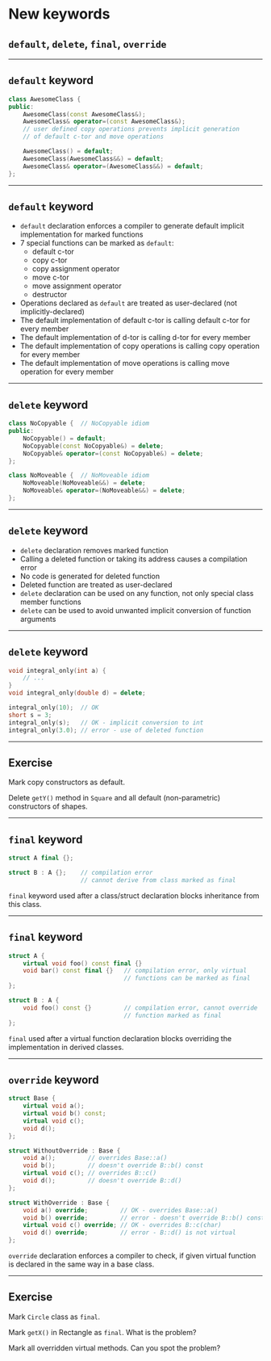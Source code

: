 <!-- .slide: data-background="#111111" -->
# New keywords

## `default`, `delete`, `final`, `override`

___

## `default` keyword

```cpp
class AwesomeClass {
public:
    AwesomeClass(const AwesomeClass&);
    AwesomeClass& operator=(const AwesomeClass&);
    // user defined copy operations prevents implicit generation
    // of default c-tor and move operations

    AwesomeClass() = default;
    AwesomeClass(AwesomeClass&&) = default;
    AwesomeClass& operator=(AwesomeClass&&) = default;
};
```

___

## `default` keyword

* <!-- .element: class="fragment fade-in" --> <code>default</code> declaration enforces a compiler to generate default implicit implementation for marked functions
* <!-- .element: class="fragment fade-in" --> 7 special functions can be marked as <code>default</code>:
  * default c-tor
  * copy c-tor
  * copy assignment operator
  * move c-tor
  * move assignment operator
  * destructor
* <!-- .element: class="fragment fade-in" --> Operations declared as <code>default</code> are treated as user-declared (not implicitly-declared)
* <!-- .element: class="fragment fade-in" --> The default implementation of default c-tor is calling default c-tor for every member
* <!-- .element: class="fragment fade-in" --> The default implementation of d-tor is calling d-tor for every member
* <!-- .element: class="fragment fade-in" --> The default implementation of copy operations is calling copy operation for every member
* <!-- .element: class="fragment fade-in" --> The default implementation of move operations is calling move operation for every member

___

## `delete` keyword

```cpp
class NoCopyable {  // NoCopyable idiom
public:
    NoCopyable() = default;
    NoCopyable(const NoCopyable&) = delete;
    NoCopyable& operator=(const NoCopyable&) = delete;
};

class NoMoveable {  // NoMoveable idiom
    NoMoveable(NoMoveable&&) = delete;
    NoMoveable& operator=(NoMoveable&&) = delete;
};
```

___

## `delete` keyword

* <!-- .element: class="fragment fade-in" --> <code>delete</code> declaration removes marked function
* <!-- .element: class="fragment fade-in" --> Calling a deleted function or taking its address causes a compilation error
* <!-- .element: class="fragment fade-in" --> No code is generated for deleted function
* <!-- .element: class="fragment fade-in" --> Deleted function are treated as user-declared
* <!-- .element: class="fragment fade-in" --> <code>delete</code> declaration can be used on any function, not only special class member functions
* <!-- .element: class="fragment fade-in" --> <code>delete</code> can be used to avoid unwanted implicit conversion of function arguments

___

## `delete` keyword

```cpp
void integral_only(int a) {
    // ...
}
void integral_only(double d) = delete;

integral_only(10);  // OK
short s = 3;
integral_only(s);   // OK - implicit conversion to int
integral_only(3.0); // error - use of deleted function
```

___

## Exercise

Mark copy constructors as default.

Delete `getY()` method in `Square` and all default (non-parametric) constructors of shapes.

___

## `final` keyword

```cpp
struct A final {};

struct B : A {};    // compilation error
                    // cannot derive from class marked as final
```

`final` keyword used after a class/struct declaration blocks inheritance from this class.
<!-- .element: class="fragment fade-in" -->

___

## `final` keyword

```cpp
struct A {
    virtual void foo() const final {}
    void bar() const final {}   // compilation error, only virtual
                                // functions can be marked as final
};

struct B : A {
    void foo() const {}         // compilation error, cannot override
                                // function marked as final
};
```

`final` used after a virtual function declaration blocks overriding the implementation in derived classes.
<!-- .element: class="fragment fade-in" -->

___
<!-- .slide: style="font-size: 0.8em" -->

## `override` keyword

```cpp
struct Base {
    virtual void a();
    virtual void b() const;
    virtual void c();
    void d();
};
```

```cpp
struct WithoutOverride : Base {
    void a();         // overrides Base::a()
    void b();         // doesn't override B::b() const
    virtual void c(); // overrides B::c()
    void d();         // doesn't override B::d()
};
```
<!-- .element: class="fragment fade-in" -->

```cpp
struct WithOverride : Base {
    void a() override;         // OK - overrides Base::a()
    void b() override;         // error - doesn't override B::b() const
    virtual void c() override; // OK - overrides B::c(char)
    void d() override;         // error - B::d() is not virtual
};
```
<!-- .element: class="fragment fade-in" -->

<code>override</code> declaration enforces a compiler to check, if given virtual function is declared in the same way in a base class.
<!-- .element: class="fragment fade-in" -->

___

## Exercise

Mark `Circle` class as `final`.

Mark `getX()` in Rectangle as `final`. What is the problem?

Mark all overridden virtual methods. Can you spot the problem?
